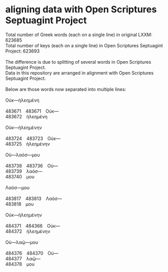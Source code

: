 # aligning data with Open Scriptures Septuagint Project

Total number of Greek words (each on a single line) in original LXXM: 623685<br />
Total number of keys (each on a single line) in Open Scriptures Septuagint Project: 623693<br />
<br />
The difference is due to splitting of several words in Open Scriptures Septuagint Project.<br />
Data in this repository are arranged in alignment with Open Scriptures Septuagint Project.<br />
<br />
Below are those words now separated into multiple lines:<br />
<br />
Οὐκ—ἠλεημένη<br />
<br />
483671&emsp;483671&emsp;Οὐκ—<br />
483672&emsp;ἠλεημένη<br />
<br />
Οὐκ—ἠλεημένην<br />
<br />
483724&emsp;483723&emsp;Οὐκ—<br />
483725&emsp;ἠλεημένην<br />
<br />
Οὐ—λαόσ—μου<br />
<br />
483738&emsp;483736&emsp;Οὐ—<br />
483739&emsp;λαόσ—<br />
483740&emsp;μου<br />
<br />
Λαόσ—μου<br />
<br />
483817&emsp;483813&emsp;Λαόσ—<br />
483818&emsp;μου<br />
<br />
Οὐκ—ἠλεημένην<br />
<br />
484371&emsp;484366&emsp;Οὐκ—<br />
484372&emsp;ἠλεημένην<br />
<br />
Οὐ—λαῷ—μου<br />
<br />
484376&emsp;484370&emsp;Οὐ—<br />
484377&emsp;λαῷ—<br />
484378&emsp;μου<br />

